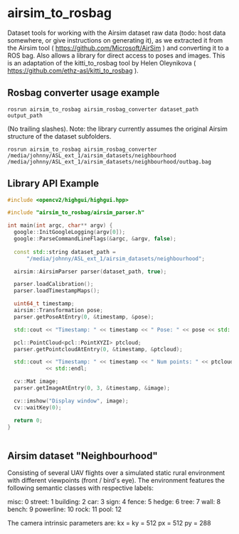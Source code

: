 # airsim_to_rosbag
Dataset tools for working with the Airsim dataset raw data (todo: host data somewhere, or give instructions on generating it), as we extracted it from the Airsim tool ( https://github.com/Microsoft/AirSim ) and converting it to a ROS bag. Also allows a library for direct access to poses and images. This is an adaptation of the kitti_to_rosbag tool by Helen Oleynikova ( https://github.com/ethz-asl/kitti_to_rosbag ).

## Rosbag converter usage example
```
rosrun airsim_to_rosbag airsim_rosbag_converter dataset_path output_path
```
(No trailing slashes). Note: the library currently assumes the original Airsim structure of the dataset subfolders.

```
rosrun airsim_to_rosbag airsim_rosbag_converter /media/johnny/ASL_ext_1/airsim_datasets/neighbourhood /media/johnny/ASL_ext_1/airsim_datasets/neighbourhood/outbag.bag
```

## Library API Example
```C++
#include <opencv2/highgui/highgui.hpp>

#include "airsim_to_rosbag/airsim_parser.h"

int main(int argc, char** argv) {
  google::InitGoogleLogging(argv[0]);
  google::ParseCommandLineFlags(&argc, &argv, false);
  
  const std::string dataset_path =
      "/media/johnny/ASL_ext_1/airsim_datasets/neighbourhood";

  airsim::AirsimParser parser(dataset_path, true);

  parser.loadCalibration();
  parser.loadTimestampMaps();

  uint64_t timestamp;
  airsim::Transformation pose;
  parser.getPoseAtEntry(0, &timestamp, &pose);

  std::cout << "Timestamp: " << timestamp << " Pose: " << pose << std::endl;

  pcl::PointCloud<pcl::PointXYZI> ptcloud;
  parser.getPointcloudAtEntry(0, &timestamp, &ptcloud);

  std::cout << "Timestamp: " << timestamp << " Num points: " << ptcloud.size()
            << std::endl;

  cv::Mat image;
  parser.getImageAtEntry(0, 3, &timestamp, &image);

  cv::imshow("Display window", image);
  cv::waitKey(0);

  return 0;
}
  
```

## Airsim dataset "Neighbourhood"

Consisting of several UAV flights over a simulated static rural environment with different viewpoints (front / bird's eye).
The environment features the following semantic classes with respective labels:

misc: 0
street: 1
building: 2
car: 3
sign: 4
fence: 5
hedge: 6
tree: 7
wall: 8
bench: 9
powerline: 10
rock: 11
pool: 12

The camera intrinsic parameters are:
kx = ky = 512
px = 512
py = 288
